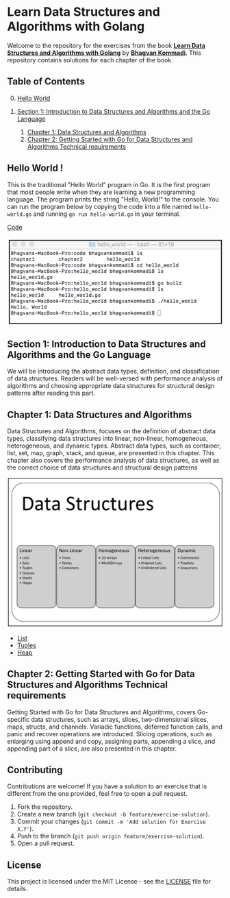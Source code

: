 # Learn Data Structures and Algorithms with Golang
Welcome to the repository for the exercises from the book **[Learn Data Structures and Algorithms with Golang](https://www.amazon.com/Go-Programming-Beginner-Professional-everything/dp/1803243058)** by **[Bhagvan Kommadi](https://in.linkedin.com/in/bhagvan-kommadi-b463a6)**. This repository contains solutions for each chapter of the book.

## Table of Contents

0. [Hello World](#hello-world-)

 

1. [Section 1: Introduction to Data Structures and Algorithms and the Go Language](#section-1-introduction-to-data-structures-and-algorithms-and-the-go-language)
    1. [Chapter 1: Data Structures and Algorithms](#chapter-1-data-structures-and-algorithms)
    2. [Chapter 2: Getting Started with Go for Data Structures and Algorithms Technical requirements](#chapter-2-getting-started-with-go-for-data-structures-and-algorithms-technical-requirements)


## Hello World !

This is the traditional "Hello World" program in Go. It is the first program that most people write when they are learning a new programming language. The program prints the string "Hello, World!" to the console.
You can run the program below by copying the code into a file named `hello-world.go` and running `go run hello-world.go` in your terminal.

[Code](./HelloWorld/hello_world.go)

![Hello World](./images/hello_world.png)

## Section 1: Introduction to Data Structures and Algorithms and the Go Language

We will be introducing the abstract data types, definition, and classification of data
structures. Readers will be well-versed with performance analysis of algorithms and
choosing appropriate data structures for structural design patterns after reading this part.

## Chapter 1: Data Structures and Algorithms

Data Structures and Algorithms, focuses on the definition of abstract data types,
classifying data structures into linear, non-linear, homogeneous, heterogeneous, and
dynamic types. Abstract data types, such as container, list, set, map, graph, stack, and
queue, are presented in this chapter. This chapter also covers the performance analysis of
data structures, as well as the correct choice of data structures and structural design
patterns

![Data structures](./images/data-structures.png)

* [List](./Chapter01/List/list.go)
* [Tuples](./Chapter01/Tuples/tuples.go)
* [Heap](./Chapter01/Heap/heap.go)

## Chapter 2: Getting Started with Go for Data Structures and Algorithms Technical requirements

Getting Started with Go for Data Structures and Algorithms, covers Go-specific data
structures, such as arrays, slices, two-dimensional slices, maps, structs, and channels.
Variadic functions, deferred function calls, and panic and recover operations are
introduced. Slicing operations, such as enlarging using append and copy, assigning parts,
appending a slice, and appending part of a slice, are also presented in this chapter.

## Contributing

Contributions are welcome! If you have a solution to an exercise that is different from the one provided, feel free to open a pull request.

1. Fork the repository.
2. Create a new branch (`git checkout -b feature/exercise-solution`).
3. Commit your changes (`git commit -m 'Add solution for Exercise X.Y'`).
4. Push to the branch (`git push origin feature/exercise-solution`).
5. Open a pull request.

## License

This project is licensed under the MIT License - see the [LICENSE](LICENSE) file for details.